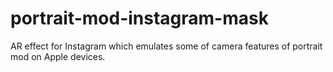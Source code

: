 # portrait-mod-instagram-mask
AR effect for Instagram which emulates some of camera features of portrait mod on Apple devices.
